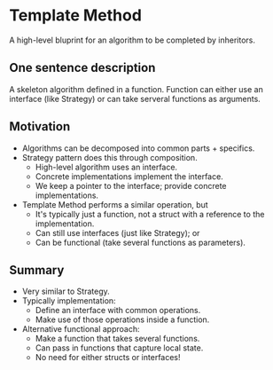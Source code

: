 # Template Method

A high-level bluprint for an algorithm to be completed by inheritors.

## One sentence description

A skeleton algorithm defined in a function. Function can either use an interface (like Strategy) or can take serveral functions as arguments.

## Motivation

- Algorithms can be decomposed into common parts + specifics.
- Strategy pattern does this through composition.
  - High-level algorithm uses an interface.
  - Concrete implementations implement the interface.
  - We keep a pointer to the interface; provide concrete implementations.
- Template Method performs a similar operation, but
  - It's typically just a function, not a struct with a reference to the implementation.
  - Can still use interfaces (just like Strategy); or
  - Can be functional (take several functions as parameters).

## Summary

- Very similar to Strategy.
- Typically implementation:
  - Define an interface with common operations.
  - Make use of those operations inside a function.
- Alternative functional approach:
  - Make a function that takes several functions.
  - Can pass in functions that capture local state.
  - No need for either structs or interfaces!
